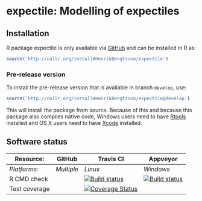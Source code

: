 # expectile: Modelling of expectiles


## Installation
R package expectile is only available via [GitHub](https://github.com/HenrikBengtsson/expectile) and can be installed in R as:
```r
source('http://callr.org/install#HenrikBengtsson/expectile')
```

### Pre-release version

To install the pre-release version that is available in branch `develop`, use:
```r
source('http://callr.org/install#HenrikBengtsson/expectile@develop')
```
This will install the package from source.  Because of this and because this package also compiles native code, Windows users need to have [Rtools](https://cran.r-project.org/bin/windows/Rtools/) installed and OS X users need to have [Xcode](https://developer.apple.com/xcode/) installed.




## Software status

| Resource:     | GitHub        | Travis CI     | Appveyor         |
| ------------- | ------------------- | ------------- | ---------------- |
| _Platforms:_  | _Multiple_          | _Linux_       | _Windows_        |
| R CMD check   |  | <a href="https://travis-ci.org/HenrikBengtsson/expectile"><img src="https://travis-ci.org/HenrikBengtsson/expectile.svg" alt="Build status"></a> | <a href="https://ci.appveyor.com/project/HenrikBengtsson/expectile"><img src="https://ci.appveyor.com/api/projects/status/github/HenrikBengtsson/expectile?svg=true" alt="Build status"></a> |
| Test coverage |                     | <a href="https://coveralls.io/r/HenrikBengtsson/expectile"><img src="https://coveralls.io/repos/HenrikBengtsson/expectile/badge.svg?branch=develop" alt="Coverage Status"/></a>   |                  |
